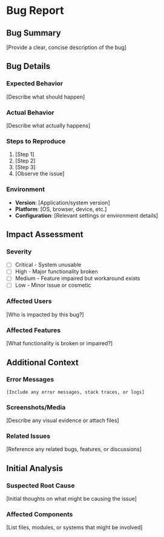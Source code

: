 # Bug Report

## Bug Summary

[Provide a clear, concise description of the bug]

## Bug Details

### Expected Behavior

[Describe what should happen]

### Actual Behavior

[Describe what actually happens]

### Steps to Reproduce

1. [Step 1]
2. [Step 2]
3. [Step 3]
4. [Observe the issue]

### Environment

- **Version**: [Application/system version]
- **Platform**: [OS, browser, device, etc.]
- **Configuration**: [Relevant settings or environment details]

## Impact Assessment

### Severity

- [ ] Critical - System unusable
- [ ] High - Major functionality broken
- [ ] Medium - Feature impaired but workaround exists
- [ ] Low - Minor issue or cosmetic

### Affected Users

[Who is impacted by this bug?]

### Affected Features

[What functionality is broken or impaired?]

## Additional Context

### Error Messages

```
[Include any error messages, stack traces, or logs]
```

### Screenshots/Media

[Describe any visual evidence or attach files]

### Related Issues

[Reference any related bugs, features, or discussions]

## Initial Analysis

### Suspected Root Cause

[Initial thoughts on what might be causing the issue]

### Affected Components

[List files, modules, or systems that might be involved]
